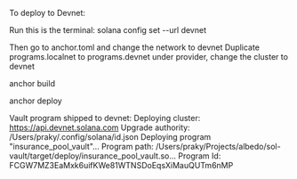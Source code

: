 To deploy to Devnet:

Run this is the terminal:
solana config set --url devnet

Then go to anchor.toml and change the network to devnet
Duplicate programs.localnet to programs.devnet
under provider, change the cluster to devnet

anchor build

anchor deploy

Vault program shipped to devnet:
Deploying cluster: https://api.devnet.solana.com
Upgrade authority: /Users/praky/.config/solana/id.json
Deploying program "insurance_pool_vault"...
Program path: /Users/praky/Projects/albedo/sol-vault/target/deploy/insurance_pool_vault.so...
Program Id: FCGW7MZ3EaMxk6uifKWe81WTNSDoEqsXiMauQUTm6nMP
